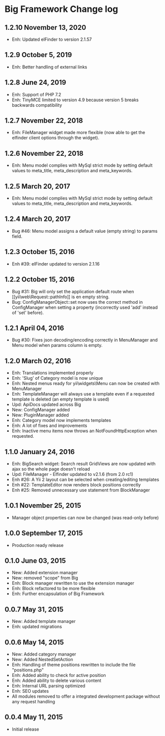Big Framework Change log
========================

1.2.10 November 13, 2020
------------------
- Enh: Updated elFinder to version 2.1.57


1.2.9 October 5, 2019
------------------
- Enh: Better handling of external links


1.2.8 June 24, 2019
------------------
- Enh: Support of PHP 7.2
- Enh: TinyMCE limited to version 4.9 because version 5 breaks backwards compatibility


1.2.7 November 22, 2018
-------------------------
- Enh: FileManager widget made more flexible (now able to get the elfinder client options through the widget).


1.2.6 November 22, 2018
-------------------------
- Enh: Menu model complies with MySql strict mode by setting default values to meta_title, meta_description and meta_keywords.


1.2.5 March 20, 2017
-------------------------
- Enh: Menu model complies with MySql strict mode by setting default values to meta_title, meta_description and meta_keywords.


1.2.4 March 20, 2017
-------------------------
- Bug #46: Menu model assigns a default value (empty string) to params field.


1.2.3 October 15, 2016
-------------------------
- Enh #39: elFinder updated to version 2.1.16


1.2.2 October 15, 2016
-------------------------
- Bug #31: Big will only set the application default route when [[yii\web\Request::pathInfo]] is en empty string.
- Bug: ConfigManagerObject::set now uses the correct method in ConfigManager when setting a property (incorrectly used 'add' instead of 'set' before).


1.2.1 April 04, 2016
-------------------------
- Bug #30: Fixes json decoding/encoding correctly in MenuManager and Menu model when params column is empty.


1.2.0 March 02, 2016
-------------------------
- Enh: Translations implemented properly
- Enh: 'Slug' of Category model is now unique
- Enh: Nested menus ready for yii\widgets\Menu can now be created with MenuManager
- Enh: TemplateManager will always use a template even if a requested template is deleted (an empty template is used)
- Upd: ApiDocs updated across Big
- New: ConfigManager added
- New: PluginManager added
- Enh: Category model now implements templates
- Enh: A lot of fixes and improvements
- Enh: Inactive menu items now throws an NotFoundHttpException when requested.


1.1.0 January 24, 2016
-------------------------
- Enh: BigSearch widget: Search result GridViews are now updated with ajax so the whole page doesn't reload
- Upd: FileManager - Elfinder updated to v2.1.6 (from 2.0 rc1)
- Enh #26: A Yii 2 layout can be selected when creating/editing templates
- Enh #22: TemplateEditor now renders block positions correctly
- Enh #25: Removed unnecessary use statement from BlockManager


1.0.1 November 25, 2015
-------------------------
- Manager object properties can now be changed (was read-only before)


1.0.0 September 17, 2015
-------------------------
- Production ready release


0.1.0 June 03, 2015
-------------------------
- New: Added extension manager
- New: removed "scope" from Big
- Enh: Block manager rewritten to use the extension manager
- Enh: Block refactored to be more flexible
- Enh: Further encapsulation of Big Framework


0.0.7 May 31, 2015
-------------------------
- New: Added template manager
- Enh: updated migrations


0.0.6 May 14, 2015
-------------------------

- New: Added category manager
- New: Added NestedSetAction
- Enh: Handling of theme positions rewritten to include the file "positions.php"
- Enh: Added ability to check for active position
- Enh: Added ability to delete various content
- Enh: Internal URL parsing optimized
- Enh: SEO updates
- All modules removed to offer a integrated development package without any request handling


0.0.4 May 11, 2015
-------------------------

- Initial release
